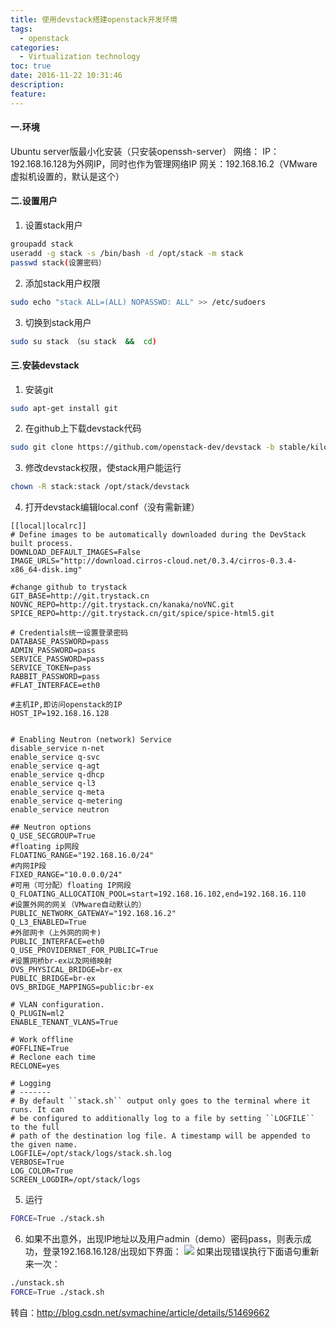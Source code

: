 ```yaml
---
title: 使用devstack搭建openstack开发环境
tags:
  - openstack
categories:
  - Virtualization technology
toc: true
date: 2016-11-22 10:31:46
description: 
feature:
---
```


#### 一.环境

Ubuntu server版最小化安装（只安装openssh-server）
网络： 
IP：192.168.16.128为外网IP，同时也作为管理网络IP 
网关：192.168.16.2（VMware虚拟机设置的，默认是这个）

#### 二.设置用户

1. 设置stack用户
``` bash
groupadd stack 
useradd -g stack -s /bin/bash -d /opt/stack -m stack 
passwd stack(设置密码）
```

2. 添加stack用户权限
``` bash
sudo echo "stack ALL=(ALL) NOPASSWD: ALL" >> /etc/sudoers 
```

3. 切换到stack用户
``` bash
sudo su stack （su stack  &&  cd)
```
<!-- more -->
#### 三.安装devstack

1. 安装git
``` bash
sudo apt-get install git
```

2. 在github上下载devstack代码
``` bash
sudo git clone https://github.com/openstack-dev/devstack -b stable/kilo 
```

3. 修改devstack权限，使stack用户能运行
``` bash
chown -R stack:stack /opt/stack/devstack
```

4. 打开devstack编辑local.conf（没有需新建）
```
[[local|localrc]]
# Define images to be automatically downloaded during the DevStack built process.
DOWNLOAD_DEFAULT_IMAGES=False
IMAGE_URLS="http://download.cirros-cloud.net/0.3.4/cirros-0.3.4-x86_64-disk.img"

#change github to trystack
GIT_BASE=http://git.trystack.cn
NOVNC_REPO=http://git.trystack.cn/kanaka/noVNC.git
SPICE_REPO=http://git.trystack.cn/git/spice/spice-html5.git

# Credentials统一设置登录密码
DATABASE_PASSWORD=pass
ADMIN_PASSWORD=pass
SERVICE_PASSWORD=pass
SERVICE_TOKEN=pass
RABBIT_PASSWORD=pass
#FLAT_INTERFACE=eth0

#主机IP,即访问openstack的IP
HOST_IP=192.168.16.128


# Enabling Neutron (network) Service
disable_service n-net
enable_service q-svc
enable_service q-agt
enable_service q-dhcp
enable_service q-l3
enable_service q-meta
enable_service q-metering
enable_service neutron

## Neutron options
Q_USE_SECGROUP=True
#floating ip网段
FLOATING_RANGE="192.168.16.0/24"  
#内网IP段
FIXED_RANGE="10.0.0.0/24"
#可用（可分配）floating IP网段
Q_FLOATING_ALLOCATION_POOL=start=192.168.16.102,end=192.168.16.110
#设置外网的网关（VMware自动默认的）
PUBLIC_NETWORK_GATEWAY="192.168.16.2"
Q_L3_ENABLED=True
#外部网卡（上外网的网卡)
PUBLIC_INTERFACE=eth0
Q_USE_PROVIDERNET_FOR_PUBLIC=True
#设置网桥br-ex以及网络映射
OVS_PHYSICAL_BRIDGE=br-ex
PUBLIC_BRIDGE=br-ex
OVS_BRIDGE_MAPPINGS=public:br-ex

# VLAN configuration.
Q_PLUGIN=ml2
ENABLE_TENANT_VLANS=True

# Work offline
#OFFLINE=True
# Reclone each time
RECLONE=yes

# Logging
# -------
# By default ``stack.sh`` output only goes to the terminal where it runs. It can
# be configured to additionally log to a file by setting ``LOGFILE`` to the full
# path of the destination log file. A timestamp will be appended to the given name.
LOGFILE=/opt/stack/logs/stack.sh.log
VERBOSE=True
LOG_COLOR=True
SCREEN_LOGDIR=/opt/stack/logs
```

5. 运行
``` bash
FORCE=True ./stack.sh
```

6. 如果不出意外，出现IP地址以及用户admin（demo）密码pass，则表示成功，登录192.168.16.128/出现如下界面： 
![](http://img.blog.csdn.net/20160521130153692)
如果出现错误执行下面语句重新来一次：
``` bash
./unstack.sh
FORCE=True ./stack.sh
```

转自：http://blog.csdn.net/svmachine/article/details/51469662